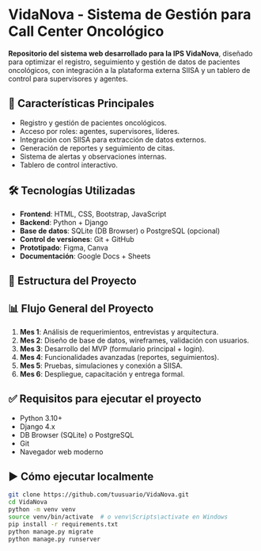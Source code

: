 # VidaNova - Sistema de Gestión para Call Center Oncológico

**Repositorio del sistema web desarrollado para la IPS VidaNova**, diseñado para optimizar el registro, seguimiento y gestión de datos de pacientes oncológicos, con integración a la plataforma externa SIISA y un tablero de control para supervisores y agentes.

## 🚀 Características Principales

- Registro y gestión de pacientes oncológicos.
- Acceso por roles: agentes, supervisores, líderes.
- Integración con SIISA para extracción de datos externos.
- Generación de reportes y seguimiento de citas.
- Sistema de alertas y observaciones internas.
- Tablero de control interactivo.

## 🛠️ Tecnologías Utilizadas

- **Frontend**: HTML, CSS, Bootstrap, JavaScript
- **Backend**: Python + Django
- **Base de datos**: SQLite (DB Browser) o PostgreSQL (opcional)
- **Control de versiones**: Git + GitHub
- **Prototipado**: Figma, Canva
- **Documentación**: Google Docs + Sheets

## 📂 Estructura del Proyecto


## 📊 Flujo General del Proyecto

1. **Mes 1**: Análisis de requerimientos, entrevistas y arquitectura.
2. **Mes 2**: Diseño de base de datos, wireframes, validación con usuarios.
3. **Mes 3**: Desarrollo del MVP (formulario principal + login).
4. **Mes 4**: Funcionalidades avanzadas (reportes, seguimientos).
5. **Mes 5**: Pruebas, simulaciones y conexión a SIISA.
6. **Mes 6**: Despliegue, capacitación y entrega formal.

## ✅ Requisitos para ejecutar el proyecto

- Python 3.10+
- Django 4.x
- DB Browser (SQLite) o PostgreSQL
- Git
- Navegador web moderno

## ▶️ Cómo ejecutar localmente

```bash
git clone https://github.com/tuusuario/VidaNova.git
cd VidaNova
python -m venv venv
source venv/bin/activate  # o venv\Scripts\activate en Windows
pip install -r requirements.txt
python manage.py migrate
python manage.py runserver
